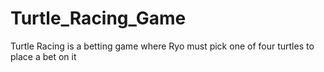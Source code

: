 # Turtle_Racing_Game
Turtle Racing is a betting game where Ryo must pick one of four turtles to place a bet on it
